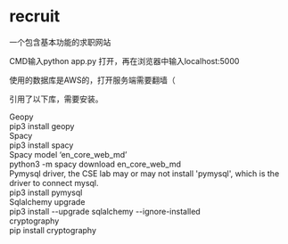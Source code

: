 # recruit
一个包含基本功能的求职网站  

CMD输入python app.py  打开，再在浏览器中输入localhost:5000

使用的数据库是AWS的，打开服务端需要翻墙（  

引用了以下库，需要安装。

Geopy   
	pip3 install geopy   
Spacy   
	pip3 install spacy   
Spacy model ‘en_core_web_md’   
	python3 -m spacy download en_core_web_md    
Pymysql driver, the CSE lab may or may not install 'pymysql', which is the driver to connect mysql.    
	pip3 install pymysql   
Sqlalchemy upgrade   
	pip3 install --upgrade sqlalchemy --ignore-installed    
cryptography    
	pip install cryptography  

